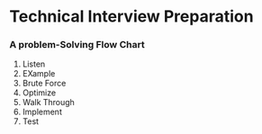 # Technical Interview Preparation

### A problem-Solving Flow Chart

1. Listen
2. EXample
3. Brute Force
4. Optimize
5. Walk Through
6. Implement 
7. Test


